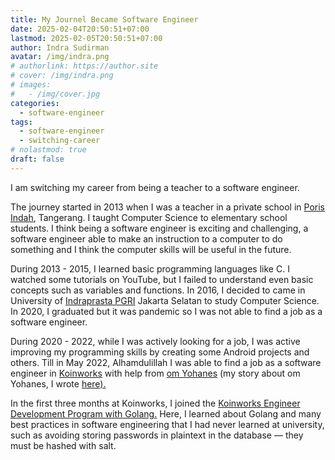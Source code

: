 ```yaml
---
title: My Journel Became Software Engineer
date: 2025-02-04T20:50:51+07:00
lastmod: 2025-02-05T20:50:51+07:00
author: Indra Sudirman
avatar: /img/indra.png
# authorlink: https://author.site
# cover: /img/indra.png
# images:
#   - /img/cover.jpg
categories:
  - software-engineer
tags:
  - software-engineer
  - switching-career
# nolastmod: true
draft: false
---
```


I am switching my career from being a teacher to a software engineer.

<!--more-->

The journey started in 2013 when I was a teacher in a private school in [Poris Indah](https://www.porisindah.sch.id/), Tangerang. I taught Computer Science to elementary school students. I think being a software engineer is exciting and challenging, a software engineer able to make an instruction to a computer to do something and I think the computer skills will be useful in the future.

During 2013 - 2015, I learned basic programming languages like C. I watched some tutorials on YouTube, but I failed to understand even basic concepts such as variables and functions. In 2016, I decided to came in University of [Indraprasta PGRI](https://unindra.ac.id/) Jakarta Selatan to study Computer Science. In 2020, I graduated but it was pandemic so I was not able to find a job as a software engineer.

During 2020 - 2022, while I was actively looking for a job, I was active improving my programming skills by creating some Android projects and others. Till in May 2022, Alhamdulillah I was able to find a job as a software engineer in
[Koinworks](https://www.koinworks.com) with help from [om Yohanes](https://www.facebook.com/yohanes) (my story about om Yohanes, I wrote [here).](/posts/om-yohanes)

In the first three months at Koinworks, I joined the [Koinworks Engineer Development Program with Golang.](https://drive.google.com/file/d/17cUk8Jkuk9Q2Wx44Jnv8KS6OBzKsxi0i/view) Here, I learned about Golang and many best practices in software engineering that I had never learned at university, such as avoiding storing passwords in plaintext in the database — they must be hashed with salt.
